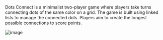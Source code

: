 Dots Connect is a minimalist two-player game where players take turns connecting dots of the same color on a grid. The game is built using linked lists to manage the connected dots. Players aim to create the longest possible connections to score points.

![image](https://github.com/LasithaPrabodha/dot-connect/assets/10921870/f35ae757-3eb9-48ec-991d-94febf2ccbc0)

